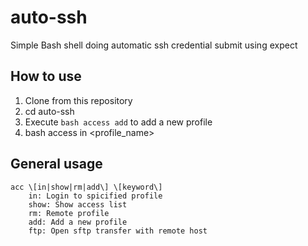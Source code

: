 # auto-ssh
Simple Bash shell doing automatic ssh credential submit using expect
## How to use
1. Clone from this repository
2. cd auto-ssh
3. Execute `bash access add` to add a new profile
4. bash access in <profile_name>

## General usage
~~~
acc \[in|show|rm|add\] \[keyword\]
    in: Login to spicified profile
    show: Show access list
    rm: Remote profile
    add: Add a new profile
    ftp: Open sftp transfer with remote host
~~~
